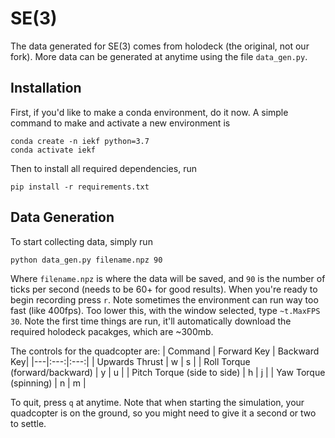 # SE(3)

The data generated for SE(3) comes from holodeck (the original, not our fork). More data can be generated at anytime using the file `data_gen.py`.

## Installation

First, if you'd like to make a conda environment, do it now. A simple command to make and activate a new environment is
```
conda create -n iekf python=3.7
conda activate iekf
```
Then to install all required dependencies, run
```
pip install -r requirements.txt
```

## Data Generation

To start collecting data, simply run
```
python data_gen.py filename.npz 90
```
Where `filename.npz` is where the data will be saved, and `90` is the number of ticks per second (needs to be 60+ for good results). When you're ready to begin recording press `r`. Note sometimes the environment can run way too fast (like 400fps). Too lower this, with the window selected, type `~t.MaxFPS 30`.  Note the first time things are run, it'll automatically download the required holodeck pacakges, which are ~300mb. 

The controls for the quadcopter are:
| Command | Forward Key | Backward Key|
|---|:---:|:---:|
| Upwards Thrust |  w | s |
| Roll Torque (forward/backward) | y | u |
| Pitch Torque (side to side) | h | j |
| Yaw Torque (spinning) | n | m |

To quit, press `q` at anytime. Note that when starting the simulation, your quadcopter is on the ground, so you might need to give it a second or two to settle.